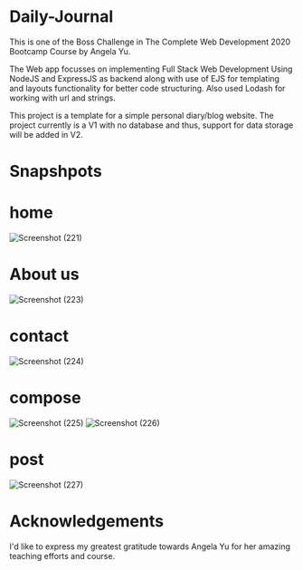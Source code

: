 # Daily-Journal

This is one of the Boss Challenge in The Complete Web Development 2020 Bootcamp Course by Angela Yu.

The Web app focusses on implementing Full Stack Web Development Using NodeJS and ExpressJS as backend along with use of EJS for templating and layouts functionality for better code structuring. Also used Lodash for working with url and strings.

This project is a template for a simple personal diary/blog website. The project currently is a V1 with no database and thus, support for data storage will be added in V2.

# Snapshpots

# home
![Screenshot (221)](https://github.com/Bhanu0301/Daily-Journal/assets/106879319/3fb4b521-1b64-46a9-92c4-aa3f075aed23)
# About us
![Screenshot (223)](https://github.com/Bhanu0301/Daily-Journal/assets/106879319/fd2e3b4f-5b25-42b3-a1ab-bc100c5aa36b)
# contact
![Screenshot (224)](https://github.com/Bhanu0301/Daily-Journal/assets/106879319/ba253611-2129-4921-b0c0-64d4100d2f20)
# compose
![Screenshot (225)](https://github.com/Bhanu0301/Daily-Journal/assets/106879319/70ee2af5-0eb9-406d-bb64-442b17c70b4f)
![Screenshot (226)](https://github.com/Bhanu0301/Daily-Journal/assets/106879319/bba377d4-0239-4a3e-ba1e-1dbaa6469109)
# post
![Screenshot (227)](https://github.com/Bhanu0301/Daily-Journal/assets/106879319/56cad060-6b70-46dd-a2ae-23145ac4884f)


# Acknowledgements

I'd like to express my greatest gratitude towards Angela Yu for her amazing teaching efforts and course.


